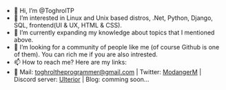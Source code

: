 - 👋 Hi, I’m @ToghrolTP
- 👀 I’m interested in Linux and Unix based distros, .Net, Python, Django, SQL, frontend(UI & UX, HTML & CSS).
- 🌱 I’m currently expanding my knowledge about topics that I mentioned above.
- 💞️ I’m looking for a community of people like me (of course Github is one of them). You can rich me if you are also intrested.
- 📫 How to reach me? Here are my links:
- 📧 Mail: toghroltheprogrammer@gmail.com |
     Twitter: [ModangerM](https://twitter.com/ModangerM) |
     Discord server: [Ulterior](https://discord.gg/W6HdFkaypQ) |
     Blog: comming soon... 

<!---
ToghrolTP/ToghrolTP is a ✨ special ✨ repository because its `README.md` (this file) appears on your GitHub profile.
You can click the Preview link to take a look at your changes.
--->
